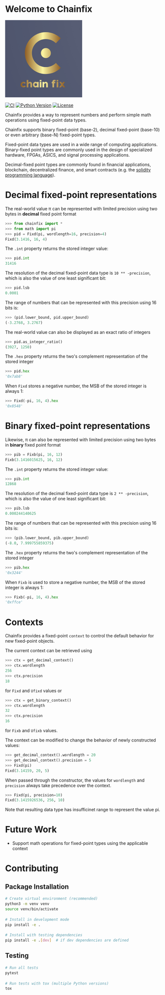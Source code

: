 # Welcome to Chainfix
![chainfix](https://github.com/pydefi/chainfix/raw/main/docs/logo/chainfix_logo.png)

[![CI](https://github.com/pydefi/chainfix/actions/workflows/tox.yml/badge.svg)](https://github.com/pydefi/chainfix/actions/workflows/tox.yml)
[![Python Version](https://img.shields.io/badge/python-3.8%2B-blue)](https://github.com/pydefi/chainfix)
[![License](https://img.shields.io/github/license/pydefi/chainfix)](https://github.com/pydefi/chainfix/blob/main/LICENSE.txt)

Chainfix provides a way to represent numbers and perform simple math operations using fixed-point data types.

Chainfix supports binary fixed-point (base-2), decimal fixed-point (base-10)
or even arbitrary (base-N) fixed-point types.

Fixed-point data types are used in a wide range of computing applications. 
Binary-fixed point types are commonly used in the design of specialized hardware, 
FPGAs, ASICS, and signal processing applications.  

Decimal-fixed point types are commonly found in financial applications, blockchain, 
decentralized finance, and smart contracts
(e.g. the [solidity programming language](https://docs.soliditylang.org/)).


# Decimal fixed-point representations

The real-world value &pi; can be represented with limited precision using 
two bytes in **decimal** fixed point format

```python
>>> from chainfix import * 
>>> from math import pi
>>> pid = Fixd(pi, wordlength=16, precision=4)
Fixd(3.1416, 16, 4)
```

The `.int` property returns the stored integer value:   

```python
>>> pid.int
31416
```

The resolution of the decimal fixed-point data type is `10 ** -precision`, which 
is also the value of one least significant bit:

```python
>>> pid.lsb
0.0001
```

The range of numbers that can be represented with this precision using 16 bits is:

```python
>>> (pid.lower_bound, pid.upper_bound)
(-3.2768, 3.2767)
```

The real-world value can also be displayed as an exact ratio of integers

```python
>>> pid.as_integer_ratio()
(3927, 1250)
```

The `.hex` property returns the two's complement representation of the stored integer

```python
>>> pid.hex
'0x7ab8'
```

When `Fixd` stores a negative number, the MSB of the stored integer is always 1: 

```python
>>> Fixd(-pi, 16, 4).hex
'0x8548'
```




# Binary fixed-point representations

Likewise, &pi; can also be represented with limited precision using 
two bytes in **binary** fixed point format

```python
>>> pib = Fixb(pi, 16, 12)
Fixb(3.1416015625, 16, 12)
```

The `.int` property returns the stored integer value:   

```python
>>> pib.int
12868
```

The resolution of the decimal fixed-point data type is `2 ** -precision`, which 
is also the value of one least significant bit:

```python
>>> pib.lsb
0.000244140625
```

The range of numbers that can be represented with this precision using 16 bits is:

```python
>>> (pib.lower_bound, pib.upper_bound)
(-8.0, 7.999755859375)
```

The `.hex` property returns the two's complement representation of the stored integer

```python
>>> pib.hex
'0x3244'
```

When `Fixb` is used to store a negative number, the MSB of the stored integer is always 1: 

```python
>>> Fixb(-pi, 16, 4).hex
'0xffce'
```

# Contexts

Chainfix provides a fixed-point `context` to control the default behavior for new fixed-point objects.

The current context can be retrieved using

```python
>>> ctx = get_decimal_context()
>>> ctx.wordlength
256
>>> ctx.precision
18
```

for `Fixd` and `Ufixd` values or

```python
>>> ctx = get_binary_context()
>>> ctx.wordlength
32
>>> ctx.precision
16
```

for `Fixb` and `Ufixb` values.

The context can be modified to change the behavior of newly constructed values:

```python
>>> get_decimal_context().wordlength = 20
>>> get_decimal_context().precision = 5
>>> Fixd(pi)
Fixd(3.14159, 20, 5)
```

When passed through the constructor, the values for `wordlength` and `precision` always take precedence over the
context.

```python
>>> Fixd(pi, precision=10)
Fixd(3.1415926536, 256, 10)
```

Note that resulting data type has insufficinet range to represent the value pi.

# Future Work

* Support math operations for fixed-point types using the applicable context

# Contributing

## Package Installation
```bash
# Create virtual environment (recommended)
python3 -m venv venv
source venv/bin/activate

# Install in development mode
pip install -e .

# Install with testing dependencies
pip install -e .[dev]  # if dev dependencies are defined
```

## Testing
```bash
# Run all tests
pytest

# Run tests with tox (multiple Python versions)
tox
```






